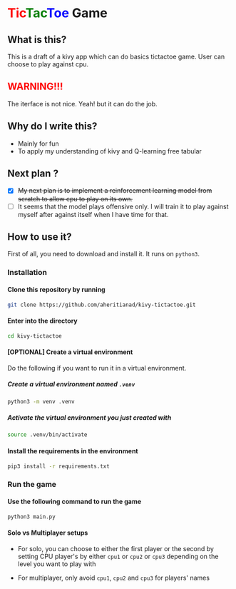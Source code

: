 # **<font color="red">Tic</font><font color="green">Tac</font><font color="blue">Toe</font> Game**

## **What is this?**

This is a draft of a kivy app which can do basics tictactoe game. User can choose to play against cpu.

## **<font color="red">WARNING!!!</font>**

The iterface is not nice. Yeah! but it can do the job.

## **Why do I write this?**

- Mainly for fun
- To apply my understanding of kivy and Q-learning free tabular

## **Next plan ?**

- [x] ~~My next plan is to implement a reinforcement learning model from scratch to allow cpu to play on its own.~~
- [ ] It seems that the model plays offensive only. I will train it to play against myself after against itself when I have time for that.

## **How to use it?**

First of all, you need to download and install it. It runs on `python3`.

### **Installation**

#### Clone this repository by running

```bash
git clone https://github.com/aheritianad/kivy-tictactoe.git
```

#### Enter into the directory

```bash
cd kivy-tictactoe
```

#### **[OPTIONAL]** Create a virtual environment

Do the following if you want to run it in a virtual environment.

##### Create a virtual environment named `.venv`

```bash
python3 -m venv .venv
```

##### Activate the virtual environment you just created with

```bash
source .venv/bin/activate
```

#### Install the requirements in the environment

```bash
pip3 install -r requirements.txt
```

### **Run the game**

#### Use the following command to run the game

```bash
python3 main.py
```

#### Solo vs Multiplayer setups

- For solo, you can choose to either the first player or the second by setting CPU player's by either `cpu1` or `cpu2` or `cpu3` depending on the level you want to play with

- For multiplayer, only avoid  `cpu1`, `cpu2` and `cpu3` for players' names
